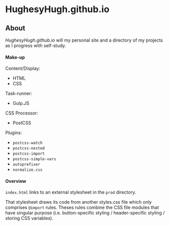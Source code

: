 # HughesyHugh.github.io

## About

_HughesyHugh.github.io_ will my personal site and a directory of my projects as I progress with self-study.

#### Make-up

Content/Display:  
* HTML
* CSS

Task-runner:	  
* Gulp.JS

CSS Processor:
* PostCSS

Plugins:
* `postcss-watch`
* `postcss-nested`
* `postcss-import`
* `postcss-simple-vars`
* `autoprefixer`
* `normalize.css`

#### Overview

`index.html` links to an external stylesheet in the `prod` directory. 

That stylesheet draws its code from another styles.css file which only comprises `@import` rules. Theses rules combine the CSS file modules that have singular purpose (i.e. button-specific styling / header-specific styling / storing CSS variables).